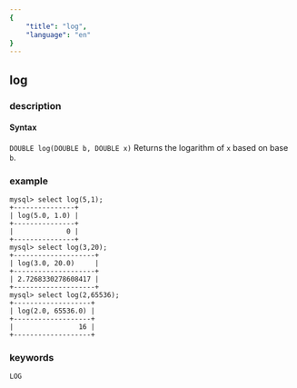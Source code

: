 ```yaml
---
{
    "title": "log",
    "language": "en"
}
---
```


<!-- 
Licensed to the Apache Software Foundation (ASF) under one
or more contributor license agreements.  See the NOTICE file
distributed with this work for additional information
regarding copyright ownership.  The ASF licenses this file
to you under the Apache License, Version 2.0 (the
"License"); you may not use this file except in compliance
with the License.  You may obtain a copy of the License at
  http://www.apache.org/licenses/LICENSE-2.0
Unless required by applicable law or agreed to in writing,
software distributed under the License is distributed on an
"AS IS" BASIS, WITHOUT WARRANTIES OR CONDITIONS OF ANY
KIND, either express or implied.  See the License for the
specific language governing permissions and limitations
under the License.
-->

## log

### description
#### Syntax

`DOUBLE log(DOUBLE b, DOUBLE x)`
Returns the logarithm of `x` based on base `b`.

### example

```
mysql> select log(5,1);
+---------------+
| log(5.0, 1.0) |
+---------------+
|             0 |
+---------------+
mysql> select log(3,20);
+--------------------+
| log(3.0, 20.0)     |
+--------------------+
| 2.7268330278608417 |
+--------------------+
mysql> select log(2,65536);
+-------------------+
| log(2.0, 65536.0) |
+-------------------+
|                16 |
+-------------------+
```

### keywords
	LOG
